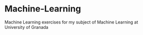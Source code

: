 # Machine-Learning
Machine Learning exercises for my subject of Machine Learning at University of Granada
